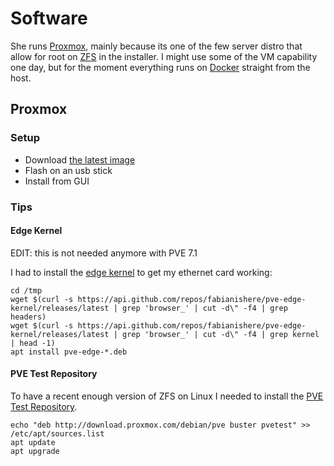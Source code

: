# Software

She runs [Proxmox](host/proxmox.md), mainly because its one of the few server distro that allow for root on [ZFS](zfs.md) in the installer. I might use some of the VM capability one day, but for the moment everything runs on [Docker](docs/celty/host/docker.md) straight from the host.

## Proxmox

### Setup

- Download [the latest image](https://www.proxmox.com/en/downloads/category/iso-images-pve)
- Flash on an usb stick
- Install from GUI

### Tips

#### Edge Kernel

EDIT: this is not needed anymore with PVE 7.1

I had to install the [edge kernel](https://github.com/fabianishere/pve-edge-kernel) to get my ethernet card working:

```
cd /tmp
wget $(curl -s https://api.github.com/repos/fabianishere/pve-edge-kernel/releases/latest | grep 'browser_' | cut -d\" -f4 | grep headers)
wget $(curl -s https://api.github.com/repos/fabianishere/pve-edge-kernel/releases/latest | grep 'browser_' | cut -d\" -f4 | grep kernel | head -1)
apt install pve-edge-*.deb
```

#### PVE Test Repository

To have a recent enough version of ZFS on Linux I needed to install the [PVE Test Repository](https://pve.proxmox.com/wiki/Package_Repositories#sysadmin_test_repo).

```
echo "deb http://download.proxmox.com/debian/pve buster pvetest" >> /etc/apt/sources.list
apt update
apt upgrade
```